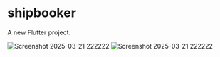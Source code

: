# shipbooker

A new Flutter project.



![Screenshot 2025-03-21 222222](https://github.com/user-attachments/assets/346530f8-5f49-4bec-866f-23c1d04403ff)
![Screenshot 2025-03-21 222222](https://github.com/user-attachments/assets/0dc3684e-0038-4dd7-a8ce-829ec9f6df63)
